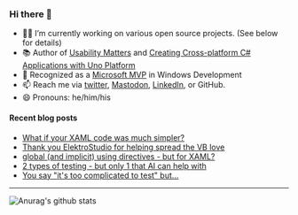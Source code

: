 ### Hi there 👋

- 👨‍💻 I’m currently working on various open source projects. (See below for details)
- 📚 Author of [Usability Matters](https://www.manning.com/books/usability-matters?a_aid=mrlacey) and [Creating Cross-platform C# Applications with Uno Platform](https://www.packtpub.com/product/creating-cross-platform-c-applications-with-uno-platform/9781801078498)
- 🏅 Recognized as a [Microsoft MVP](https://mvp.microsoft.com/en-us/PublicProfile/5001397?fullName=Matt%20Lacey) in Windows Development
- 📫 Reach me via [twitter](https://twitter.com/mrlacey), <a rel="me" href="https://fosstodon.org/@mrlacey">Mastodon</a>, [LinkedIn](https://www.linkedin.com/in/mrlacey), or GitHub.
- 😄 Pronouns: he/him/his

<!--
**mrlacey/mrlacey** is a ✨ _special_ ✨ repository because its `README.md` (this file) appears on your GitHub profile.

Here are some ideas to get you started:

- 🔭 I’m currently working on ...
- 🌱 I’m currently learning ...
- 👯 I’m looking to collaborate on ...
- 🤔 I’m looking for help with ...
- 💬 Ask me about ...
- 📫 How to reach me: ...
- 😄 Pronouns: ...
- ⚡ Fun fact: ...
-->

#### Recent blog posts
<!-- BLOG-POST-LIST:START -->
- [What if your XAML code was much simpler?](https://www.mrlacey.com/2023/04/what-if-your-xaml-code-was-much-simpler.html)
- [Thank you ElektroStudio for helping spread the VB love](https://www.mrlacey.com/2023/04/thank-you-elektrostudio-for-helping.html)
- [global &lpar;and implicit&rpar; using directives - but for XAML?](https://www.mrlacey.com/2023/04/global-and-implicit-using-directives.html)
- [2 types of testing - but only 1 that AI can help with](https://www.mrlacey.com/2023/04/2-types-of-testing-but-only-1-that-ai.html)
- [You say &quot;it&#39;s too complicated to test&quot; but...](https://www.mrlacey.com/2023/03/you-say-its-too-complicated-to-test-but.html)
<!-- BLOG-POST-LIST:END -->

---

![Anurag's github stats](https://github-readme-stats.vercel.app/api?username=mrlacey&count_private=true&show_icons=true)
